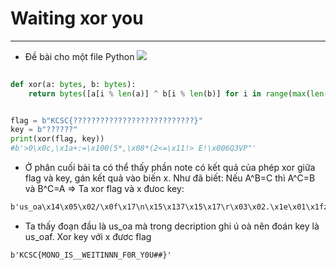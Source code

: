 # Waiting xor you
---
- Đề bài cho một file Python
![](https://www.bing.com/images/blob?bcid=r-75NVDlaCMF7g)

~~~python  
    
def xor(a: bytes, b: bytes):
    return bytes([a[i % len(a)] ^ b[i % len(b)] for i in range(max(len(a), len(b)))])


flag = b"KCSC{???????????????????????????}"
key = b"??????"
print(xor(flag, key))
#b'>0\x0c,\x1a+:=\x100(5*,\x08*(2<=\x11!> E!\x006Q3VP"'

~~~
- Ở phân cuối bài ta có thể thấy phần note có kết quả của phép xor giữa flag và key, gán kết quả vào biến x. Như đã biết: Nếu A^B=C thì A^C=B và B^C=A => Ta xor flag và x  đưoc key:
~~~txt
b'us_oa\x14\x05\x02/\x0f\x17\n\x15\x137\x15\x17\r\x03\x02.\x1e\x01\x1fz\x1e?\tn\x0cio_'
~~~
- Ta thấy đoạn đầu là us_oa mà trong decription ghi ú oà nên đoán key là us_oaf. Xor key với x đươc flag 

~~~txt
b'KCSC{MONO_IS__WEITINNN_F0R_Y0U##}'
~~~